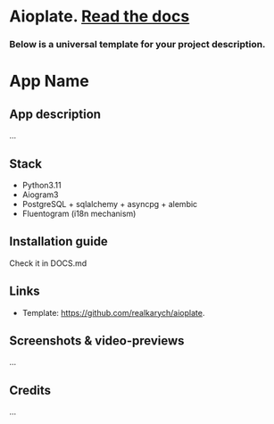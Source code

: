 # Aioplate. <a href="https://github.com/realkarych/aioplate/blob/main/DOCS.md">Read the docs</a>

### Below is a universal template for your project description.

# App Name

## App description

...

## Stack

- Python3.11
- Aiogram3
- PostgreSQL + sqlalchemy + asyncpg + alembic
- Fluentogram (i18n mechanism)

## Installation guide

Check it in DOCS.md

## Links

- Template: https://github.com/realkarych/aioplate.

## Screenshots & video-previews

...

## Credits

...
